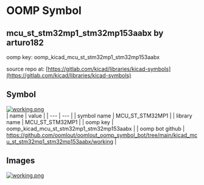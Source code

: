 # OOMP Symbol  
## mcu_st_stm32mp1_stm32mp153aabx  by arturo182  
  
oomp key: oomp_kicad_mcu_st_stm32mp1_stm32mp153aabx  
  
source repo at: [https://gitlab.com/kicad/libraries/kicad-symbols](https://gitlab.com/kicad/libraries/kicad-symbols)  
## Symbol  
  
[![working.png](working_600.png)](working.png)  
| name | value | 
| --- | --- | 
| symbol name | MCU_ST_STM32MP1 | 
| library name | MCU_ST_STM32MP1 | 
| oomp key | oomp_kicad_mcu_st_stm32mp1_stm32mp153aabx | 
| oomp bot github | https://github.com/oomlout/oomlout_oomp_symbol_bot/tree/main/kicad_mcu_st_stm32mp1_stm32mp153aabx/working | 
## Images  
  
[![working.png](working_140.png)](working.png)  
